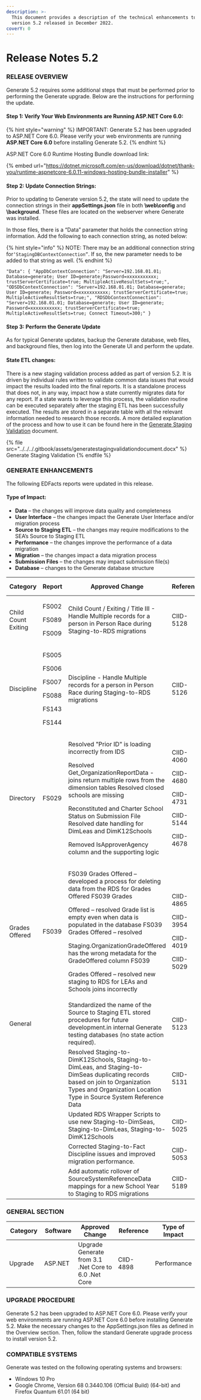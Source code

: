 ```yaml
---
description: >-
  This document provides a description of the technical enhancements to Generate
  version 5.2 released in December 2022.
coverY: 0
---
```


# Release Notes 5.2

### RELEASE OVERVIEW&#x20;

Generate 5.2 requires some additional steps that must be performed prior to performing the Generate upgrade. Below are the instructions for performing the update.

#### Step 1: **Verify Your Web Environments are Running ASP.NET Core 6.0:**&#x20;

{% hint style="warning" %}
IMPORTANT: Generate 5.2 has been upgraded to ASP.NET Core 6.0. Please verify your web environments are running **ASP.NET Core 6.0** before installing Generate 5.2.&#x20;
{% endhint %}

ASP.NET Core 6.0 Runtime Hosting Bundle download link:

{% embed url="https://dotnet.microsoft.com/en-us/download/dotnet/thank-you/runtime-aspnetcore-6.0.11-windows-hosting-bundle-installer" %}

#### Step 2: Update Connection Strings:&#x20;

Prior to updating to Generate version 5.2, the state will need to update the connection strings in their **appSettings.json** file in both **\web\config** and **\background**. These files are located on the webserver where Generate was installed.&#x20;

In those files, there is a “Data” parameter that holds the connection string information. Add the following to each connection string, as noted below:&#x20;

{% hint style="info" %}
NOTE: There may be an additional connection string for`‘StagingDBContextConnection”`. If so, the new parameter needs to be added to that string as well.
{% endhint %}

`"Data": { "AppDbContextConnection": "Server=192.168.01.01; Database=generate; User ID=generate;Password=xxxxxxxxxxx; trustServerCertificate=true; MultipleActiveResultSets=true;", "ODSDbContextConnection": "Server=192.168.01.01; Database=generate; User ID=generate; Password=xxxxxxxxxxx; trustServerCertificate=true; MultipleActiveResultSets=true;", "RDSDbContextConnection": "Server=192.168.01.01; Database=generate; User ID=generate; Password=xxxxxxxxxxx; trustServerCertificate=true; MultipleActiveResultSets=true; Connect Timeout=300;" }`&#x20;

#### Step 3: Perform the Generate Update&#x20;

As for typical Generate updates, backup the Generate database, web files, and background files, then log into the Generate UI and perform the update.

#### State ETL changes:&#x20;

There is a new staging validation process added as part of version 5.2. It is driven by individual rules written to validate common data issues that would impact the results loaded into the final reports. It is a standalone process that does not, in any way, impact how a state currently migrates data for any report. If a state wants to leverage this process, the validation routine can be executed separately after the staging ETL has been successfully executed. The results are stored in a separate table with all the relevant information needed to research those records. A more detailed explanation of the process and how to use it can be found here in the [Generate Staging Validation](https://ciidta.communities.ed.gov/api/ApplicationMedia/GetDownload/109927) document.

{% file src="../../../.gitbook/assets/generatestagingvalidationdocument.docx" %}
Generate Staging Validation
{% endfile %}

### GENERATE ENHANCEMENTS&#x20;

The following EDFacts reports were updated in this release.

#### Type of Impact:&#x20;

* **Data** – the changes will improve data quality and completeness
* **User Interface** – the changes impact the Generate User Interface and/or migration process
* **Source to Staging ETL** – the changes may require modifications to the SEA’s Source to Staging ETL
* **Performance** – the changes improve the performance of a data migration
* **Migration** – the changes impact a data migration process
* **Submission Files** – the changes may impact submission file(s)
* **Database** – changes to the Generate database structure

<table><thead><tr><th width="125">Category</th><th width="118">Report</th><th width="239">Approved Change</th><th width="119">Reference</th><th>Type of Impact</th></tr></thead><tbody><tr><td>Child Count Exiting</td><td><p>FS002 </p><p>FS089 </p><p>FS009</p></td><td>Child Count / Exiting / Title III - Handle Multiple records for a person in Person Race during Staging-to-RDS migrations</td><td>CIID-5128</td><td>Staging to RDS Migration</td></tr><tr><td>Discipline</td><td><p>FS005 </p><p>FS006 </p><p>FS007 </p><p>FS088 </p><p>FS143 </p><p>FS144</p></td><td>Discipline - Handle Multiple records for a person in Person Race during Staging-to-RDS migrations</td><td>CIID-5126</td><td>Staging to RDS Migration</td></tr><tr><td>Directory</td><td>FS029</td><td><p>Resolved "Prior ID" is loading incorrectly from IDS </p><p></p><p>Resolved Get_OrganizationReportData - joins return multiple rows from the dimension tables Resolved closed schools are missing </p><p></p><p>Reconstituted and Charter School Status on Submission File Resolved date handling for DimLeas and DimK12Schools </p><p></p><p>Removed IsApproverAgency column and the supporting logic</p></td><td><p>CIID-4060 </p><p>CIID-4680 </p><p>CIID-4731 </p><p>CIID-5144 </p><p>CIID-4678</p></td><td>Data</td></tr><tr><td>Grades Offered</td><td>FS039</td><td><p>FS039 Grades Offered – developed a process for deleting data from the RDS for Grades Offered FS039 Grades </p><p></p><p>Offered – resolved Grade list is empty even when data is populated in the database FS039 Grades Offered – resolved </p><p></p><p>Staging.OrganizationGradeOffered has the wrong metadata for the GradeOffered column FS039 </p><p></p><p>Grades Offered – resolved new staging to RDS for LEAs and Schools joins incorrectly</p></td><td><p>CIID-4865 </p><p>CIID-3954 </p><p>CIID-4019 </p><p>CIID-5029</p></td><td>Data</td></tr><tr><td>General</td><td></td><td>Standardized the name of the Source to Staging ETL stored procedures for future development.in internal Generate testing databases (no state action required).</td><td>CIID-5123</td><td>Source to Staging ETL</td></tr><tr><td></td><td></td><td>Resolved Staging-to-DimK12Schools, Staging-to-DimLeas, and Staging-to-DimSeas duplicating records based on join to Organization Types and Organization Location Type in Source System Reference Data</td><td>CIID-5131</td><td>Source to Staging ETL</td></tr><tr><td></td><td></td><td>Updated RDS Wrapper Scripts to use new Staging-to-DimSeas, Staging-to-DimLeas, Staging-to-DimK12Schools</td><td>CIID-5025</td><td>Migration</td></tr><tr><td></td><td></td><td>Corrected Staging-to-Fact Discipline issues and improved migration performance.</td><td>CIID-5053</td><td>Performance</td></tr><tr><td></td><td></td><td>Add automatic rollover of SourceSystemReferenceData mappings for a new School Year to Staging to RDS migrations</td><td>CIID-5189</td><td>Migration</td></tr></tbody></table>

### GENERAL SECTION

<table><thead><tr><th width="127">Category</th><th width="115">Software</th><th width="244">Approved Change</th><th width="114">Reference</th><th>Type of Impact</th></tr></thead><tbody><tr><td>Upgrade</td><td>ASP.NET</td><td>Upgrade Generate from 3.1 .Net Core to 6.0 .Net Core</td><td>CIID-4898</td><td>Performance</td></tr></tbody></table>

### UPGRADE PROCEDURE&#x20;

Generate 5.2 has been upgraded to ASP.NET Core 6.0. Please verify your web environments are running ASP.NET Core 6.0 before installing Generate 5.2. Make the necessary changes to the AppSettings.json files as defined in the Overview section. Then, follow the standard Generate upgrade process to install version 5.2.

### COMPATIBLE SYSTEMS&#x20;

Generate was tested on the following operating systems and browsers:

* &#x20;Windows 10 Pro
* Google Chrome, Version 68 0.3440.106 (Official Build) (64-bit) and Firefox Quantum 61.01 (64 bit)
